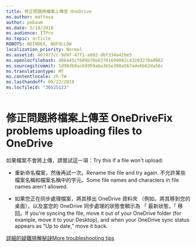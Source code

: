 ```yaml
---
title: 修正問題將檔案上傳至 OneDrive
ms.author: matteva
author: pebaum
ms.date: 5/18/2018
ms.audience: ITPro
ms.topic: article
ROBOTS: NOINDEX, NOFOLLOW
localization_priority: Normal
ms.assetid: 467477cc-9d4f-47f1-a602-dbf334a42be5
ms.openlocfilehash: d06445cf609b70e83701699082c43203270a0962
ms.sourcegitcommit: 1d98db8acb9959aba3b5e308a567ade6b62da56c
ms.translationtype: MT
ms.contentlocale: zh-TW
ms.lasthandoff: 08/22/2019
ms.locfileid: "36525123"
---
```

# <a name="fix-problems-uploading-files-to-onedrive"></a><span data-ttu-id="822b9-102">修正問題將檔案上傳至 OneDrive</span><span class="sxs-lookup"><span data-stu-id="822b9-102">Fix problems uploading files to OneDrive</span></span>

<span data-ttu-id="822b9-103">如果檔案不會將上傳，請嘗試這一項：</span><span class="sxs-lookup"><span data-stu-id="822b9-103">Try this if a file won't upload:</span></span>
  
- <span data-ttu-id="822b9-104">重新命名檔案，然後再試一次。</span><span class="sxs-lookup"><span data-stu-id="822b9-104">Rename the file and try again.</span></span> <span data-ttu-id="822b9-105">不允許某些檔案名稱和檔案名稱中的字元。</span><span class="sxs-lookup"><span data-stu-id="822b9-105">Some file names and characters in file names aren't allowed.</span></span> 
    
- <span data-ttu-id="822b9-106">如果您正在同步處理檔案，將其移出 OneDrive 資料夾 （例如，將其移到您的桌面），以及當您的 OneDrive 同步處理的狀態會顯示為 「 最新狀態，「 移回。</span><span class="sxs-lookup"><span data-stu-id="822b9-106">If you're syncing the file, move it out of your OneDrive folder (for example, move it to your Desktop), and when your OneDrive sync status appears as "Up to date," move it back.</span></span> 
    
[<span data-ttu-id="822b9-107">詳細的疑難排解秘訣</span><span class="sxs-lookup"><span data-stu-id="822b9-107">More troubleshooting tips</span></span>](https://go.microsoft.com/fwlink/?linkid=873155)
  

